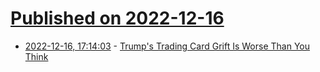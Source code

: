 # [Published on 2022-12-16](index.md)

* [2022-12-16, 17:14:03](https://news.ycombinator.com/item?id=34017180) - [Trump's Trading Card Grift Is Worse Than You Think](https://threats.substack.com/p/trumps-trading-card-grift-is-worse)
